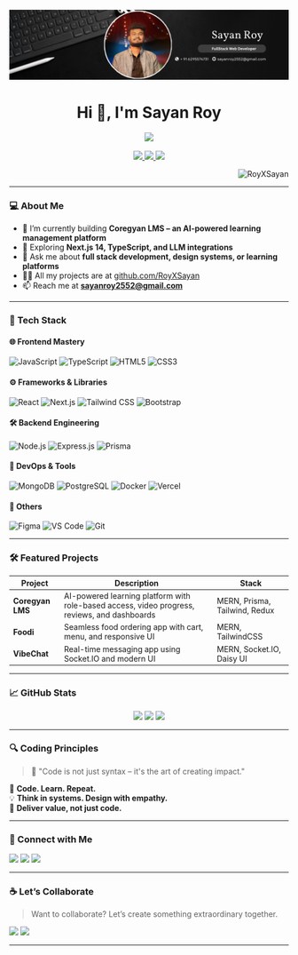 <p align="center">
  <!-- Banner Image -->
  <img src="https://github.com/RoyXSayan/RoyXSayan/blob/main/FullStack%20Web%20Developer.png?raw=true" alt="cover image" style="width:100%; max-height:200px; object-fit:cover;" />
</p>


<!-- Animated GitHub Profile README for Sayan Roy -->

<h1 align="center">Hi 👋, I'm Sayan Roy</h1>

<p align="center">
  <img src="https://readme-typing-svg.herokuapp.com?font=Fira+Code&size=22&pause=1000&color=00FFFF&center=true&vCenter=true&width=500&lines=Full+Stack+Developer+💻;MERN+Stack+Enthusiast+🌐;Next.js+%26+Prisma+Dev+🧠;UI%2FUX+Focused+Engineer+🎨;Building+Scalable+Web+Apps+🏗️;Empowering+learners+through+code+📚;Transforming+ideas+into+products+🛠️;Code.+Learn.+Repeat.+⏳" />
</p>

<p align="center">
  <a href="https://sayan-portfolio-delta.vercel.app/" target="_blank">
    <img src="https://img.shields.io/badge/🌐 PORTFOLIO-6C63FF?style=for-the-badge&logo=web&logoColor=white" />
  </a>
  <a href="https://sayan-portfolio-delta.vercel.app/assets/Sayan_Roy_Resume.pdf" target="_blank">
    <img src="https://img.shields.io/badge/📄 RESUME-FF6B6B?style=for-the-badge&logo=read-the-docs&logoColor=white" />
  </a>
  <a href="https://linktr.ee/yourusername" target="_blank">
    <img src="https://img.shields.io/badge/🌿 LINKTREE-2ECC71?style=for-the-badge&logo=linktree&logoColor=white" />
  </a>
</p>

<p align="right">
  <img src="https://komarev.com/ghpvc/?username=RoyXSayan&label=Profile%20visits&color=0e75b6&style=flat" alt="RoyXSayan" />
</p>


---

### 💻 About Me

- 🔭 I’m currently building **Coregyan LMS – an AI-powered learning management platform**
- 🌱 Exploring **Next.js 14, TypeScript, and LLM integrations**
- 💬 Ask me about **full stack development, design systems, or learning platforms**
- 👨‍💻 All my projects are at [github.com/RoyXSayan](https://github.com/RoyXSayan)
- 📫 Reach me at **sayanroy2552@gmail.com**

---

### 🧠 Tech Stack

#### 🌐 Frontend Mastery
![JavaScript](https://img.shields.io/badge/-JavaScript-black?style=flat-square&logo=javascript)
![TypeScript](https://img.shields.io/badge/-TypeScript-007ACC?style=flat-square&logo=typescript)
![HTML5](https://img.shields.io/badge/-HTML5-E34F26?style=flat-square&logo=html5)
![CSS3](https://img.shields.io/badge/-CSS3-1572B6?style=flat-square&logo=css3)

#### ⚙️ Frameworks & Libraries
![React](https://img.shields.io/badge/-React-black?style=flat-square&logo=react)
![Next.js](https://img.shields.io/badge/-Next.js-black?style=flat-square&logo=next.js)
![Tailwind CSS](https://img.shields.io/badge/-Tailwind_CSS-38B2AC?style=flat-square&logo=tailwind-css)
![Bootstrap](https://img.shields.io/badge/-Bootstrap-563D7C?style=flat-square&logo=bootstrap)

#### 🛠 Backend Engineering
![Node.js](https://img.shields.io/badge/-Node.js-green?style=flat-square&logo=node.js)
![Express.js](https://img.shields.io/badge/-Express.js-grey?style=flat-square&logo=express)
![Prisma](https://img.shields.io/badge/-Prisma-2D3748?style=flat-square&logo=prisma)

#### 🔧 DevOps & Tools
![MongoDB](https://img.shields.io/badge/-MongoDB-white?style=flat-square&logo=mongodb)
![PostgreSQL](https://img.shields.io/badge/-PostgreSQL-336791?style=flat-square&logo=postgresql)
![Docker](https://img.shields.io/badge/-Docker-2496ED?style=flat-square&logo=docker)
![Vercel](https://img.shields.io/badge/-Vercel-black?style=flat-square&logo=vercel)

#### 🧠 Others
![Figma](https://img.shields.io/badge/-Figma-black?style=flat-square&logo=figma)
![VS Code](https://img.shields.io/badge/-VS%20Code-007ACC?style=flat-square&logo=visual-studio-code)
![Git](https://img.shields.io/badge/-Git-F05032?style=flat-square&logo=git)

---

### 🛠️ Featured Projects

| Project | Description | Stack |
|--------|-------------|-------|
| **Coregyan LMS** | AI-powered learning platform with role-based access, video progress, reviews, and dashboards | MERN, Prisma, Tailwind, Redux |
| **Foodi** | Seamless food ordering app with cart, menu, and responsive UI | MERN, TailwindCSS |
| **VibeChat** | Real-time messaging app using Socket.IO and modern UI | MERN, Socket.IO, Daisy UI |

---

### 📈 GitHub Stats

<p align="center">
  <img src="https://github-readme-stats.vercel.app/api?username=RoyXSayan&show_icons=true&theme=github_dark" />
  <img src="https://github-readme-stats.vercel.app/api/top-langs/?username=RoyXSayan&layout=compact&theme=github_dark" />
  <img src="https://github-readme-streak-stats.herokuapp.com/?user=RoyXSayan&theme=github-dark-blue" />
</p>

---

### 🔍 Coding Principles

> 💬 "Code is not just syntax – it's the art of creating impact."

🔁 **Code. Learn. Repeat.**  
💡 **Think in systems. Design with empathy.**  
🚀 **Deliver value, not just code.**

---

### 🤝 Connect with Me

<p align="left">
  <a href="https://www.linkedin.com/in/sayan-roy-webdev/" target="blank"><img src="https://img.shields.io/badge/LinkedIn-blue?style=flat-square&logo=linkedin" /></a>
  <a href="mailto:sayanroy2552@gmail.com"><img src="https://img.shields.io/badge/Email-grey?style=flat-square&logo=gmail" /></a>
  <a href="https://twitter.com/sayanroydev"><img src="https://img.shields.io/badge/Twitter-blue?style=flat-square&logo=twitter" /></a>
</p>

---

### ☕ Let’s Collaborate

> Want to collaborate? Let’s create something extraordinary together.

<p align="left">
  <a href="mailto:sayanroy2552@gmail.com"><img src="https://img.shields.io/badge/📧 EMAIL-EA4335?style=for-the-badge&logo=gmail&logoColor=white" /></a>
  <a href="https://sayan-portfolio-delta.vercel.app/" target="_blank"><img src="https://img.shields.io/badge/🌐 WEBSITE-black?style=for-the-badge&logo=vercel&logoColor=white" /></a>
</p>

---
